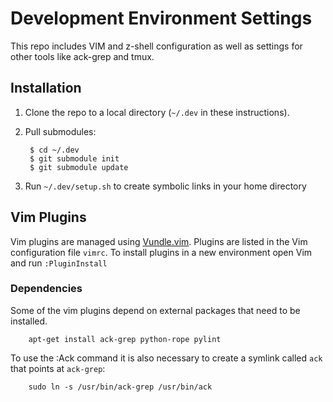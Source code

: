 # Development Environment Settings

This repo includes VIM and z-shell configuration as well as settings for other tools like ack-grep and tmux.


## Installation

1. Clone the repo to a local directory (`~/.dev` in these instructions).
2. Pull submodules:

        $ cd ~/.dev
        $ git submodule init
        $ git submodule update

3. Run `~/.dev/setup.sh` to create symbolic links in your home directory

## Vim Plugins

Vim plugins are managed using [Vundle.vim](https://github.com/gmarik/Vundle.vim).
Plugins are listed in the Vim configuration file `vimrc`.
To install plugins in a new environment open Vim and run `:PluginInstall`

### Dependencies

Some of the vim plugins depend on external packages that need to be installed.

        apt-get install ack-grep python-rope pylint

To use the :Ack command it is also necessary to create a symlink called `ack` that points at `ack-grep`:

        sudo ln -s /usr/bin/ack-grep /usr/bin/ack



